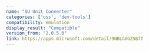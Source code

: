 ```yaml
---
name: "SU Unit Converter"
categories: ['oss', 'dev-tools']
compatibility: emulation
display_result: "Compatible"
version_from: "2.0.5.0"
link: https://apps.microsoft.com/detail/9NBLGGGZ5B7T
---
```

